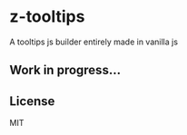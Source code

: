 # z-tooltips

A tooltips js builder entirely made in vanilla js

## Work in progress...

## License
MIT
